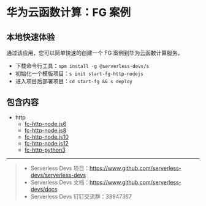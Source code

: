 # 华为云函数计算：FG 案例

## 本地快速体验

通过该应用，您可以简单快速的创建一个 FG 案例到华为云函数计算服务。

- 下载命令行工具：`npm install -g @serverless-devs/s`
- 初始化一个模版项目：`s init start-fg-http-nodejs`
- 进入项目后部署项目：`cd start-fg && s deploy`

## 包含内容

- http
  - [fc-http-node.js6](./fc-http-node.js6)
  - [fc-http-node.js8](./fc-http-node.js8)
  - [fc-http-node.js10](./fc-http-node.js10)
  - [fc-http-node.js12](./fc-http-node.js12)
  - [fc-http-python3](./fc-http-python3.6)

---

> - Serverless Devs 项目：https://www.github.com/serverless-devs/serverless-devs
> - Serverless Devs 文档：https://www.github.com/serverless-devs/docs
> - Serverless Devs 钉钉交流群：33947367
